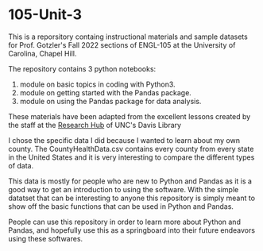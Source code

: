 # 105-Unit-3
This is a reporsitory containg instructional materials and sample datasets for Prof. Gotzler's Fall 2022 sections of ENGL-105 at the University of Carolina, Chapel Hill.

The repository contains 3 python notebooks: 
1. module on basic topics in coding with Python3.
2. module on getting started with the Pandas package.
3. module on using the Pandas package for data analysis.

These materials have been adapted from the excellent lessons created by the staff at the [Research Hub]([#Link](https://library.unc.edu/data/)) of UNC's Davis Library

I chose the specific data I did because I wanted to learn about my own county. The CountyHealthData.csv contains every county from every state in the United States and it is very interesting to compare the different types of data.

This data is mostly for people who are new to Python and Pandas as it is a good way to get an introduction to using the software. With the simple datatset that can be interesting to anyone this repository is simply meant to show off the basic functions that can be used in Python and Pandas.

People can use this repository in order to learn more about Python and Pandas, and hopefully use this as a springboard into their future endeavors using these softwares.
 
